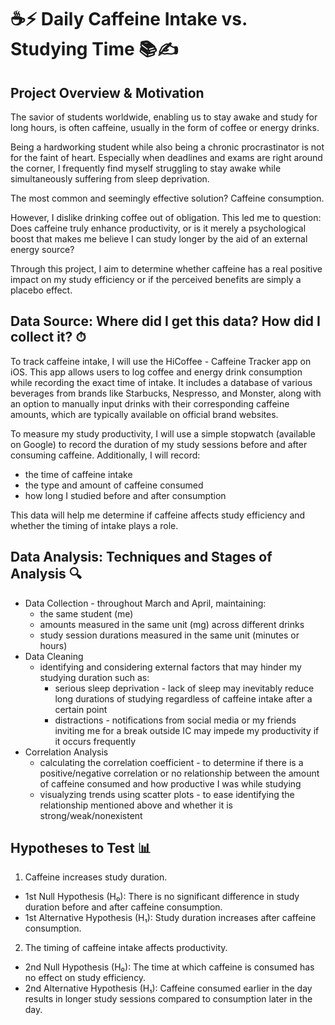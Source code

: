 # ☕️⚡️ Daily Caffeine Intake vs. Studying Time 📚✍️

## Project Overview & Motivation 
The savior of students worldwide, enabling us to stay awake and study for long hours, is often caffeine, usually in the form of coffee or energy drinks.

Being a hardworking student while also being a chronic procrastinator is not for the faint of heart. Especially when deadlines and exams are right around the corner, I frequently find myself struggling to stay awake while simultaneously suffering from sleep deprivation.

The most common and seemingly effective solution? Caffeine consumption.

However, I dislike drinking coffee out of obligation. This led me to question: Does caffeine truly enhance productivity, or is it merely a psychological boost that makes me believe I can study longer by the aid of an external energy source?

Through this project, I aim to determine whether caffeine has a real positive impact on my study efficiency or if the perceived benefits are simply a placebo effect.

## Data Source: Where did I get this data? How did I collect it? ⏱
To track caffeine intake, I will use the HiCoffee - Caffeine Tracker app on iOS. This app allows users to log coffee and energy drink consumption while recording the exact time of intake. It includes a database of various beverages from brands like Starbucks, Nespresso, and Monster, along with an option to manually input drinks with their corresponding caffeine amounts, which are typically available on official brand websites.

To measure my study productivity, I will use a simple stopwatch (available on Google) to record the duration of my study sessions before and after consuming caffeine. Additionally, I will record:
- the time of caffeine intake
- the type and amount of caffeine consumed
- how long I studied before and after consumption

This data will help me determine if caffeine affects study efficiency and whether the timing of intake plays a role.

## Data Analysis: Techniques and Stages of Analysis 🔍
- Data Collection - throughout March and April, maintaining:
  - the same student (me)
  - amounts measured in the same unit (mg) across different drinks
  - study session durations measured in the same unit (minutes or hours)
- Data Cleaning
  - identifying and considering external factors that may hinder my studying duration such as:
    - serious sleep deprivation - lack of sleep may inevitably reduce long durations of studying regardless of caffeine intake after a certain point
    - distractions - notifications from social media or my friends inviting me for a break outside IC may impede my productivity if it occurs frequently
- Correlation Analysis
  - calculating the correlation coefficient - to determine if there is a positive/negative correlation or no relationship between the amount of caffeine consumed and how productive I was while studying
  - visualyzing trends using scatter plots - to ease identifying the relationship mentioned above and whether it is strong/weak/nonexistent

## Hypotheses to Test 📊
1) Caffeine increases study duration.
- 1st Null Hypothesis (H₀): There is no significant difference in study duration before and after caffeine consumption.
- 1st Alternative Hypothesis (H₁): Study duration increases after caffeine consumption.

2) The timing of caffeine intake affects productivity.
- 2nd Null Hypothesis (H₀): The time at which caffeine is consumed has no effect on study efficiency.
- 2nd Alternative Hypothesis (H₁): Caffeine consumed earlier in the day results in longer study sessions compared to consumption later in the day.
